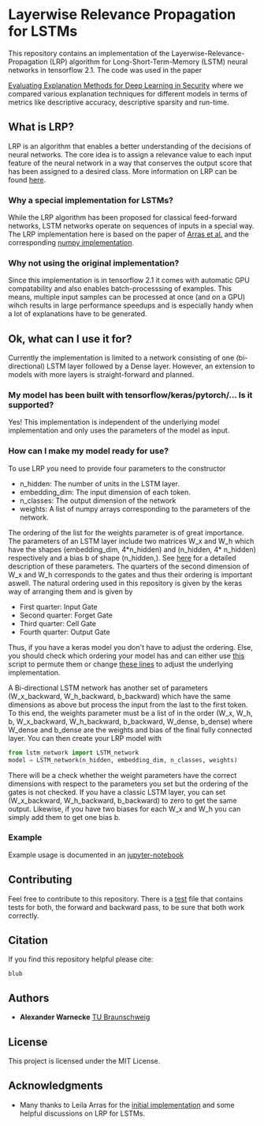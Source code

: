 # Layerwise Relevance Propagation for LSTMs

This repository contains an implementation of the Layerwise-Relevance-Propagation (LRP) algorithm for Long-Short-Term-Memory (LSTM) neural networks in tensorflow 2.1. The code was used in the paper

[Evaluating Explanation Methods for Deep Learning in Security](https://www.sec.cs.tu-bs.de/pubs/2019-explain.pdf) where we compared various explanation techniques for different models in terms of metrics like descriptive accuracy, descriptive sparsity and run-time.

## What is LRP?

LRP is an algorithm that enables a better understanding of the decisions of neural networks. The core idea is to assign a relevance value to each input feature of the neural network in a way that conserves the output score that has been assigned to a desired class. More information on LRP can be found [here](http://www.heatmapping.org).

### Why a special implementation for LSTMs?

While the LRP algorithm has been proposed for classical feed-forward networks, LSTM networks operate on sequences of inputs in a special way. The LRP implementation here is based on the paper of [Arras et al.](https://www.aclweb.org/anthology/W17-5221/) and the corresponding [numpy implementation](https://github.com/ArrasL/LRP_for_LSTM).

### Why not using the original implementation?

Since this implementation is in tensorflow 2.1 it comes with automatic GPU compatability and also enables batch-processsing of examples. This means, multiple input samples can be processed at once (and on a GPU) wihch results in large performance speedups and is especially handy when a lot of explanations have to be generated.

## Ok, what can I use it for?

Currently the implementation is limited to a network consisting of one (bi-directional) LSTM layer followed by a Dense layer. However, an extension to models with more layers is straight-forward and planned.

### My model has been built with tensorflow/keras/pytorch/... Is it supported?

Yes! This implementation is independent of the underlying model implementation and only uses the parameters of the model as input.

### How can I make my model ready for use?

To use LRP you need to provide four parameters to the constructor

* n_hidden: The number of units in the LSTM layer.
* embedding_dim: The input dimension of each token.
* n_classes: The output dimension of the network
* weights: A list of numpy arrays corresponding to the parameters of the network.

The ordering of the list for the weights parameter is of great importance. The parameters of an LSTM layer include two matrices W_x and W_h which have the shapes (embedding_dim, 4\*n_hidden) and (n_hidden, 4\* n_hidden) respectively and a bias b of shape (n_hidden,). See [here](https://colah.github.io/posts/2015-08-Understanding-LSTMs/) for a detailed description of these parameters. The quarters of the second dimension of W_x and W_h corresponds to the gates and thus their ordering is important aswell. The natural ordering used in this repository is given by the keras way of arranging them and is given by

* First quarter: Input Gate
* Second quarter: Forget Gate
* Third quarter: Cell Gate
* Fourth quarter: Output Gate

Thus, if you have a keras model you don't have to adjust the ordering. Else, you should check which ordering your model has and can either use [this](model/model_transformer.py) script to permute them or change [these lines](https://github.com/alewarne/LRP_for_LSTMs/blob/72c19eb6e0462e970211b1f4414366f89175344e/lstm_network.py#L45-L48) to adjust the underlying implementation.

A Bi-directional LSTM network has another set of parameters (W_x_backward, W_h_backward, b_backward) which have the same dimensions as above but process the input from the last to the first token. To this end, the weights parameter must be a list of in the order (W_x, W_h, b, W_x_backward, W_h_backward, b_backward, W_dense, b_dense) where W_dense and b_dense are the weights and bias of the final fully connected layer. You can then create your LRP model with

```python
from lstm_network import LSTM_network
model = LSTM_network(n_hidden, embedding_dim, n_classes, weights)
```

There will be a check whether the weight parameters have the correct dimensions with respect to the parameters you set but the ordering of the gates is not checked. If you have a classic LSTM layer, you can set (W_x_backward, W_h_backward, b_backward) to zero to get the same output. Likewise, if you have two biases for each W_x and W_h you can simply add them to get one bias b.

### Example

Example usage is documented in an [jupyter-notebook](example.ipynb)

## Contributing

Feel free to contribute to this repository. There is a [test](lrp_tests.py) file that contains tests for both, the forward and backward pass, to be sure that both work correctly.

## Citation

If you find this repository helpful please cite:

```
blub
```

## Authors

* **Alexander Warnecke** [TU Braunschweig](https://www.tu-braunschweig.de/sec/team/alex)

## License

This project is licensed under the MIT License.

## Acknowledgments

* Many thanks to Leila Arras for the [initial implementation](https://github.com/ArrasL/LRP_for_LSTM) and some helpful discussions on LRP for LSTMs.
